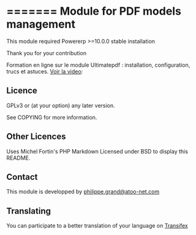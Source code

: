 

=======
Module for PDF models management 
=========

This module required Powererp >=10.0.0 stable installation

Thank you for your contribution

Formation en ligne sur le module Ultimatepdf : installation, configuration, trucs et astuces. [Voir la video](https://www.youtube.com/watch?v=bw3a08poCmU):


Licence
-------
GPLv3 or (at your option) any later version.

See COPYING for more information.

Other Licences
--------------
Uses Michel Fortin's PHP Markdown Licensed under BSD to display this README.


Contact
--------
This module is developped by <philippe.grand@atoo-net.com>

Translating
-------------

You can participate to a better translation of your language on [Transifex](https://www.transifex.com/atoo-net/ultimatepdf/dashboard)

